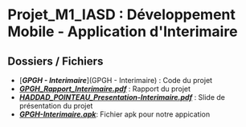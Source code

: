# Projet_M1_IASD : Développement Mobile - Application d'Interimaire

## Dossiers / Fichiers

- [**_GPGH - Interimaire_**](GPGH - Interimaire) : Code du projet
- [**_GPGH_Rapport_Interimaire.pdf_**](GPGH_Rapport_Interimaire.pdf) : Rapport du projet
- [**_HADDAD_POINTEAU_Presentation-Interimaire.pdf_**](HADDAD_POINTEAU_Presentation-Interimaire.pdf) : Slide de présentation du projet
- [**_GPGH-Interimaire.apk_**](GPGH-Interimaire.apk): Fichier apk pour notre appication


